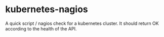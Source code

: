 # kubernetes-nagios

A quick script / nagios check for a kubernetes cluster.  It should return OK according to the health of the API.

